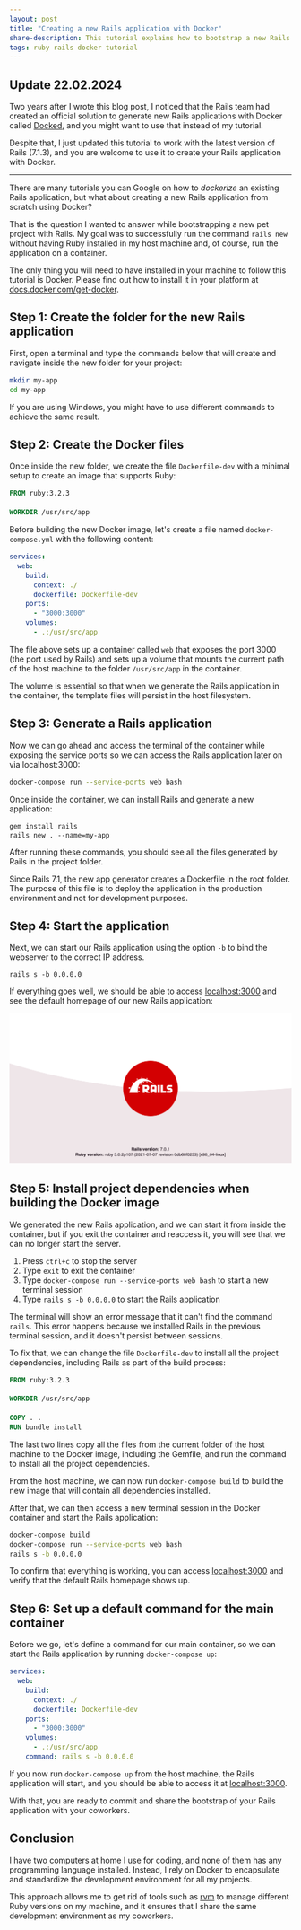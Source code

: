 ```yaml
---
layout: post
title: "Creating a new Rails application with Docker"
share-description: This tutorial explains how to bootstrap a new Rails application without having Ruby installed and relying entirely on Docker.
tags: ruby rails docker tutorial
---
```


## Update 22.02.2024

Two years after I wrote this blog post, I noticed that the Rails team had created an official solution to generate new Rails applications with Docker called [Docked](https://github.com/rails/docked), and you might want to use that instead of my tutorial.

Despite that, I just updated this tutorial to work with the latest version of Rails (7.1.3), and you are welcome to use it to create your Rails application with Docker.

---

There are many tutorials you can Google on how to _dockerize_ an existing Rails application, but what about creating a new Rails application from scratch using Docker?

That is the question I wanted to answer while bootstrapping a new pet project with Rails. My goal was to successfully run the command `rails new` without having Ruby installed in my host machine and, of course, run the application on a container.

The only thing you will need to have installed in your machine to follow this tutorial is Docker. Please find out how to install it in your platform at [docs.docker.com/get-docker](https://docs.docker.com/get-docker/).

## Step 1: Create the folder for the new Rails application

First, open a terminal and type the commands below that will create and navigate inside the new folder for your project:

```sh
mkdir my-app
cd my-app
```

If you are using Windows, you might have to use different commands to achieve the same result.

## Step 2: Create the Docker files

Once inside the new folder, we create the file `Dockerfile-dev` with a minimal setup to create an image that supports Ruby:

```dockerfile
FROM ruby:3.2.3

WORKDIR /usr/src/app
```

Before building the new Docker image, let's create a file named `docker-compose.yml` with the following content:

```yml
services:
  web:
    build:
      context: ./
      dockerfile: Dockerfile-dev
    ports:
      - "3000:3000"
    volumes:
      - .:/usr/src/app
```

The file above sets up a container called `web` that exposes the port 3000 (the port used by Rails) and sets up a volume that mounts the current path of the host machine to the folder `/usr/src/app` in the container.

The volume is essential so that when we generate the Rails application in the container, the template files will persist in the host filesystem.

## Step 3: Generate a Rails application

Now we can go ahead and access the terminal of the container while exposing the service ports so we can access the Rails application later on via localhost:3000:

```sh
docker-compose run --service-ports web bash
```

Once inside the container, we can install Rails and generate a new application:

```
gem install rails
rails new . --name=my-app
```

After running these commands, you should see all the files generated by Rails in the project folder.

Since Rails 7.1, the new app generator creates a Dockerfile in the root folder. The purpose of this file is to deploy the application in the production environment and not for development purposes.

## Step 4: Start the application

Next, we can start our Rails application using the option `-b` to bind the webserver to the correct IP address.

```
rails s -b 0.0.0.0
```

If everything goes well, we should be able to access [localhost:3000](http://localhost:3000/) and see the default homepage of our new Rails application:

![Rails application default homepage](/assets/img/posts/2022-02-01-creating-a-new-rails-application-with-docker/rails-app-homepage.png)

## Step 5: Install project dependencies when building the Docker image

We generated the new Rails application, and we can start it from inside the container, but if you exit the container and reaccess it, you will see that we can no longer start the server.

1. Press `ctrl+c` to stop the server
1. Type `exit` to exit the container
1. Type `docker-compose run --service-ports web bash` to start a new terminal session
1. Type `rails s -b 0.0.0.0` to start the Rails application

The terminal will show an error message that it can't find the command `rails`. This error happens because we installed Rails in the previous terminal session, and it doesn't persist between sessions.

To fix that, we can change the file `Dockerfile-dev` to install all the project dependencies, including Rails as part of the build process:

```dockerfile
FROM ruby:3.2.3

WORKDIR /usr/src/app

COPY . .
RUN bundle install
```

The last two lines copy all the files from the current folder of the host machine to the Docker image, including the Gemfile, and run the command to install all the project dependencies.

From the host machine, we can now run `docker-compose build` to build the new image that will contain all dependencies installed.

After that, we can then access a new terminal session in the Docker container and start the Rails application:

```sh
docker-compose build
docker-compose run --service-ports web bash
rails s -b 0.0.0.0
```

To confirm that everything is working, you can access [localhost:3000](http://localhost:3000/) and verify that the default Rails homepage shows up.

## Step 6: Set up a default command for the main container

Before we go, let's define a command for our main container, so we can start the Rails application by running `docker-compose up`:

```yaml
services:
  web:
    build:
      context: ./
      dockerfile: Dockerfile-dev
    ports:
      - "3000:3000"
    volumes:
      - .:/usr/src/app
    command: rails s -b 0.0.0.0
```

If you now run `docker-compose up` from the host machine, the Rails application will start, and you should be able to access it at [localhost:3000](http://localhost:3000/).

With that, you are ready to commit and share the bootstrap of your Rails application with your coworkers.

## Conclusion

I have two computers at home I use for coding, and none of them has any programming language installed. Instead, I rely on Docker to encapsulate and standardize the development environment for all my projects.

This approach allows me to get rid of tools such as [rvm](https://rvm.io/) to manage different Ruby versions on my machine, and it ensures that I share the same development environment as my coworkers.
